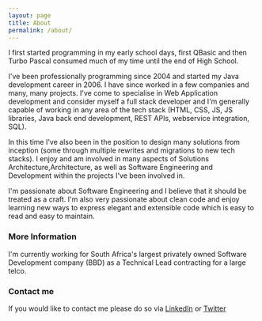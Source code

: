 ```yaml
---
layout: page
title: About
permalink: /about/
---
```


I first started programming in my early school days, first QBasic and then Turbo Pascal consumed much of my time until the end of High School.

I've been professionally programming since 2004 and started my Java development career in 2006. I have since worked in a few companies and many, many projects. I've come to specialise in Web Application development and consider myself a full stack developer and I'm generally capable of working in any area of the tech stack (HTML, CSS, JS, JS libraries, Java back end development, REST APIs, webservice integration, SQL).

In this time I've also been in the position to design many solutions from inception (some through multiple rewrites and migrations to new tech stacks). I enjoy and am involved in many aspects of Solutions Architecture,Architecture, as well as Software Engineering and Development within the projects I've been involved in.

I'm passionate about Software Engineering and I believe that it should be treated as a craft. I'm also very passionate about clean code and enjoy learning new ways to express elegant and extensible code which is easy to read and easy to maintain.

### More Information

I'm currently working for South Africa's largest privately owned Software Development company (BBD) as a Technical Lead contracting for a large telco.

### Contact me

If you would like to contact me please do so via [LinkedIn](https://www.linkedin.com/in/michael-labuschagne-3188297/) or [Twitter](https://twitter.com/kel3vr4)
